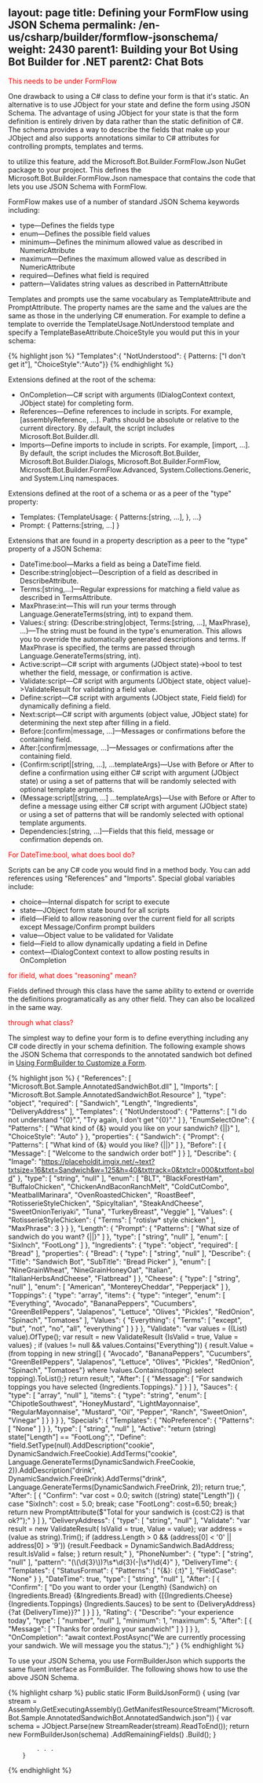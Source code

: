 layout: page
title: Defining your FormFlow using JSON Schema
permalink: /en-us/csharp/builder/formflow-jsonschema/
weight: 2430
parent1: Building your Bot Using Bot Builder for .NET
parent2: Chat Bots
---

<span style="color:red">This needs to be under FormFlow</span>

One drawback to using a C# class to define your form is that it's static. An alternative is to use JObject for your state and define the form using JSON Schema. The advantage of using JObject for your state is that the form definition is entirely driven by data rather than the static definition of C#. The schema provides a way to describe the fields that make up your JObject and also supports annotations similar to C# attributes for controlling prompts, templates and terms.

to utilize this feature, add the Microsoft.Bot.Builder.FormFlow.Json NuGet package to your project. This defines the Microsoft.Bot.Builder.FormFlow.Json namespace that contains the code that lets you use JSON Schema with FormFlow.

FormFlow makes use of a number of standard JSON Schema keywords including:

- type&mdash;Defines the fields type
- enum&mdash;Defines the possible field values
- minimum&mdash;Defines the minimum allowed value as described in NumericAttribute
- maximum&mdash;Defines the maximum allowed value as described in NumericAttribute
- required&mdash;Defines what field is required
- pattern&mdash;Validates string values as described in PatternAttribute


Templates and prompts use the same vocabulary as TemplateAttribute and PromptAttribute. The property names are the same and the values are the same as those in the underlying C# enumeration. For example to define a template to override the TemplateUsage.NotUnderstood template and specify a TemplateBaseAttribute.ChoiceStyle you would put this in your schema: 

{% highlight json %}
"Templates":{ "NotUnderstood": { Patterns: ["I don't get it"], "ChoiceStyle":"Auto"}}
{% endhighlight %}


Extensions defined at the root of the schema:

- OnCompletion&mdash;C# script with arguments (IDialogContext context, JObject state) for completing form.
- References&mdash;Define references to include in scripts. For example, [assemblyReference, ...]. Paths should be absolute or relative to the current directory. By default, the script includes Microsoft.Bot.Builder.dll.
- Imports&mdash;Define imports to include in scripts. For example, [import, ...]. By default, the script includes the Microsoft.Bot.Builder, Microsoft.Bot.Builder.Dialogs, Microsoft.Bot.Builder.FormFlow, Microsoft.Bot.Builder.FormFlow.Advanced, System.Collections.Generic, and System.Linq namespaces.

Extensions defined at the root of a schema or as a peer of the "type" property:

- Templates: {TemplateUsage: { Patterns:[string, ...], <args> }, ...}
- Prompt: { Patterns:[string, ...] <args>}

Extensions that are found in a property description as a peer to the "type" property of a JSON Schema:

- DateTime:bool&mdash;Marks a field as being a DateTime field.
- Describe:string|object&mdash;Description of a field as described in DescribeAttribute.
- Terms:[string,...]&mdash;Regular expressions for matching a field value as described in TermsAttribute.
- MaxPhrase:int&mdash;This will run your terms through Language.GenerateTerms(string, int) to expand them.
- Values:{ string: {Describe:string|object, Terms:[string, ...], MaxPhrase}, ...}&mdash;The string must be found in the type's enumeration. This allows you to override the automatically generated descriptions and terms. If MaxPhrase is specified, the terms are passed through Language.GenerateTerms(string, int).
- Active:script&mdash;C# script with arguments (JObject state)->bool to test whether the field, message, or confirmation is active.
- Validate:script&mdash;C# script with arguments (JObject state, object value)->ValidateResult for validating a field value.
- Define:script&mdash;C# script with arguments (JObject state, Field<JObject> field) for dynamically defining a field.
- Next:script&mdash;C# script with arguments (object value, JObject state) for determining the next step after filling in a field.
- Before:[confirm|message, ...]&mdash;Messages or confirmations before the containing field.
- After:[confirm|message, ...]&mdash;Messages or confirmations after the containing field.
- {Confirm:script|[string, ...], ...templateArgs}&mdash;Use with Before or After to define a confirmation using either C# script with argument (JObject state) or using a set of patterns that will be randomly selected with optional template arguments.
- {Message:script|[string, ...] ...templateArgs}&mdash;Use with Before or After to define a message using either C# script with argument (JObject state) or using a set of patterns that will be randomly selected with optional template arguments.
- Dependencies:[string, ...]&mdash;Fields that this field, message or confirmation depends on.

<span style="color:red">For DateTime:bool, what does bool do?</span>

Scripts can be any C# code you would find in a method body. You can add references using "References" and "Imports". Special global variables include:

- choice&mdash;Internal dispatch for script to execute
- state&mdash;JObject form state bound for all scripts
- ifield&mdash;IField<JObject> to allow reasoning over the current field for all scripts except Message/Confirm prompt builders
- value&mdash;Object value to be validated for Validate
- field&mdash;Field<JObject> to allow dynamically updating a field in Define
- context&mdash;IDialogContext context to allow posting results in OnCompletion

<span style="color:red">for ifield, what does "reasoning" mean?</span>


Fields defined through this class have the same ability to extend or override the definitions programatically as any other field. They can also be localized in the same way.

<span style="color:red">through what class?</span>

The simplest way to define your form is to define everything including any C# code directly in your schema definition. The following example shows the JSON Schema that corresponds to the annotated sandwich bot defined in [Using FormBuilder to Customize a Form](/en-us/csharp/builder/formflow-formbuilder/).

{% highlight json %}
{
  "References": [ "Microsoft.Bot.Sample.AnnotatedSandwichBot.dll" ],
  "Imports": [ "Microsoft.Bot.Sample.AnnotatedSandwichBot.Resource" ],
  "type": "object",
  "required": [
    "Sandwich",
    "Length",
    "Ingredients",
    "DeliveryAddress"
  ],
  "Templates": {
    "NotUnderstood": {
      "Patterns": [ "I do not understand \"{0}\".", "Try again, I don't get \"{0}\"." ]
    },
    "EnumSelectOne": {
      "Patterns": [ "What kind of {&} would you like on your sandwich? {||}" ],
      "ChoiceStyle": "Auto"
    }
  },
  "properties": {
    "Sandwich": {
      "Prompt": { "Patterns": [ "What kind of {&} would you like? {||}" ] },
      "Before": [ { "Message": [ "Welcome to the sandwich order bot!" ] } ],
      "Describe": { "Image": "https://placeholdit.imgix.net/~text?txtsize=16&txt=Sandwich&w=125&h=40&txttrack=0&txtclr=000&txtfont=bold" },
      "type": [
        "string",
        "null"
      ],
      "enum": [
        "BLT",
        "BlackForestHam",
        "BuffaloChicken",
        "ChickenAndBaconRanchMelt",
        "ColdCutCombo",
        "MeatballMarinara",
        "OvenRoastedChicken",
        "RoastBeef",
        "RotisserieStyleChicken",
        "SpicyItalian",
        "SteakAndCheese",
        "SweetOnionTeriyaki",
        "Tuna",
        "TurkeyBreast",
        "Veggie"
      ],
      "Values": {
        "RotisserieStyleChicken": {
          "Terms": [ "rotis\\w* style chicken" ],
          "MaxPhrase": 3
        }
      }
    },
    "Length": {
      "Prompt": {
        "Patterns": [ "What size of sandwich do you want? {||}" ]
      },
      "type": [
        "string",
        "null"
      ],
      "enum": [
        "SixInch",
        "FootLong"
      ]
    },
    "Ingredients": {
      "type": "object",
      "required": [ "Bread" ],
      "properties": {
        "Bread": {
          "type": [
            "string",
            "null"
          ],
          "Describe": {
            "Title": "Sandwich Bot",
            "SubTitle": "Bread Picker"
          },
          "enum": [
            "NineGrainWheat",
            "NineGrainHoneyOat",
            "Italian",
            "ItalianHerbsAndCheese",
            "Flatbread"
          ]
        },
        "Cheese": {
          "type": [
            "string",
            "null"
          ],
          "enum": [
            "American",
            "MontereyCheddar",
            "Pepperjack"
          ]
        },
        "Toppings": {
          "type": "array",
          "items": {
            "type": "integer",
            "enum": [
              "Everything",
              "Avocado",
              "BananaPeppers",
              "Cucumbers",
              "GreenBellPeppers",
              "Jalapenos",
              "Lettuce",
              "Olives",
              "Pickles",
              "RedOnion",
              "Spinach",
              "Tomatoes"
            ],
            "Values": {
              "Everything": { "Terms": [ "except", "but", "not", "no", "all", "everything" ] }
            }
          },
          "Validate": "var values = ((List<object>) value).OfType<string>(); var result = new ValidateResult {IsValid = true, Value = values} ; if (values != null && values.Contains(\"Everything\")) { result.Value = (from topping in new string[] {  \"Avocado\", \"BananaPeppers\", \"Cucumbers\", \"GreenBellPeppers\", \"Jalapenos\", \"Lettuce\", \"Olives\", \"Pickles\", \"RedOnion\", \"Spinach\", \"Tomatoes\"} where !values.Contains(topping) select topping).ToList();} return result;",
          "After": [ { "Message": [ "For sandwich toppings you have selected {Ingredients.Toppings}." ] } ]
        },
        "Sauces": {
          "type": [
            "array",
            "null"
          ],
          "items": {
            "type": "string",
            "enum": [
              "ChipotleSouthwest",
              "HoneyMustard",
              "LightMayonnaise",
              "RegularMayonnaise",
              "Mustard",
              "Oil",
              "Pepper",
              "Ranch",
              "SweetOnion",
              "Vinegar"
            ]
          }
        }
      }
    },
    "Specials": {
      "Templates": {
        "NoPreference": { "Patterns": [ "None" ] }
      },
      "type": [
        "string",
        "null"
      ],
      "Active": "return (string) state[\"Length\"] == \"FootLong\";",
      "Define": "field.SetType(null).AddDescription(\"cookie\", DynamicSandwich.FreeCookie).AddTerms(\"cookie\", Language.GenerateTerms(DynamicSandwich.FreeCookie, 2)).AddDescription(\"drink\", DynamicSandwich.FreeDrink).AddTerms(\"drink\", Language.GenerateTerms(DynamicSandwich.FreeDrink, 2)); return true;",
      "After": [ { "Confirm": "var cost = 0.0; switch ((string) state[\"Length\"]) { case \"SixInch\": cost = 5.0; break; case \"FootLong\": cost=6.50; break;} return new PromptAttribute($\"Total for your sandwich is {cost:C2} is that ok?\");" } ]
    },
    "DeliveryAddress": {
      "type": [
        "string",
        "null"
      ],
      "Validate": "var result = new ValidateResult{ IsValid = true, Value = value}; var address = (value as string).Trim(); if (address.Length > 0 && (address[0] < '0' || address[0] > '9')) {result.Feedback = DynamicSandwich.BadAddress; result.IsValid = false; } return result;"
    },
    "PhoneNumber": {
      "type": [ "string", "null" ],
      "pattern": "(\\(\\d{3}\\))?\\s*\\d{3}(-|\\s*)\\d{4}"
    },
    "DeliveryTime": {
      "Templates": {
        "StatusFormat": {
          "Patterns": [ "{&}: {:t}" ],
          "FieldCase": "None"
        }
      },
      "DateTime": true,
      "type": [
        "string",
        "null"
      ],
      "After": [ { "Confirm": [ "Do you want to order your {Length} {Sandwich} on {Ingredients.Bread} {&Ingredients.Bread} with {[{Ingredients.Cheese} {Ingredients.Toppings} {Ingredients.Sauces} to be sent to {DeliveryAddress} {?at {DeliveryTime}}?" ] } ]
    },
    "Rating": {
      "Describe": "your experience today",
      "type": [
        "number",
        "null"
      ],
      "minimum": 1,
      "maximum": 5,
      "After": [ { "Message": [ "Thanks for ordering your sandwich!" ] } ]
    }
  },
  "OnCompletion": "await context.PostAsync(\"We are currently processing your sandwich. We will message you the status.\");"
}
{% endhighlight %}


To use your JSON Schema, you use FormBuilderJson which supports the same fluent interface as FormBuilder. The following shows how to use the above JSON Schema.

{% highlight csharp %}
        public static IForm<JObject> BuildJsonForm()
        {
            using (var stream = Assembly.GetExecutingAssembly().GetManifestResourceStream("Microsoft.Bot.Sample.AnnotatedSandwichBot.AnnotatedSandwich.json"))
            {
                var schema = JObject.Parse(new StreamReader(stream).ReadToEnd());
                return new FormBuilderJson(schema)
                    .AddRemainingFields()
                    .Build();
            }

            . . .
        }
{% endhighlight %}
